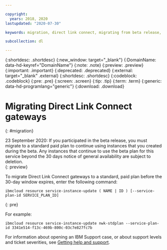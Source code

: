 ```yaml
---

copyright:
  years: 2018, 2020
lastupdated: "2020-07-30"

keywords: migration, direct link connect, migrating from beta release, move to paid plan

subcollection: dl

---
```


{:shortdesc: .shortdesc}
{:new_window: target="_blank"}
{:DomainName: data-hd-keyref="DomainName"}
{:note: .note}
{:preview: .preview}
{:important: .important}
{:deprecated: .deprecated}
{:external: target="_blank" .external}
{:shortdesc: .shortdesc}
{:codeblock: .codeblock}
{:pre: .pre}
{:screen: .screen}
{:tip: .tip}
{:term: .term}
{:generic: data-hd-programlang="generic"}
{:download: .download}

# Migrating Direct Link Connect gateways
{: #migration}

23 September 2020: If you participated in the beta release, you must migrate to a standard paid plan to continue using instances that you created during the beta. Any instances that continue to use the beta plan for this service beyond the 30 days notice of general availability are subject to deletion.  
{: preview}

To migrate Direct Link Connect gateways to a standard, paid plan before the 30-day window expires, enter the following command:

```
ibmcloud resource service-instance-update ( NAME | ID ) [--service-plan-id SERVICE_PLAN_ID]
```
{: pre}

For example:

```
ibmcloud resource service-instance-update nwk-stdplan --service-plan-id 3341e514-f13c-469b-800c-03c7e827fc7b
```

For information about opening an IBM Support case, or about support levels and ticket severities, see [Getting help and support](/docs/dl?topic=dl-getting-help-and-support).
